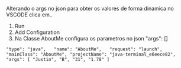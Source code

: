 Alterando o args no json para obter os valores de forma dinamica 
no VSCODE clica em..
1. Run
2. Add Configuration
3. Na Classe AboutMe configura os parametros no json "args": []  

`"type": "java",  
            "name": "AboutMe",  
            "request": "launch",
            "mainClass": "AboutMe",
            "projectName": "java-terminal_e6eece82",
            "args": [
                "Justin",
                "B",
                "31",
                "1.78"
            ]`
